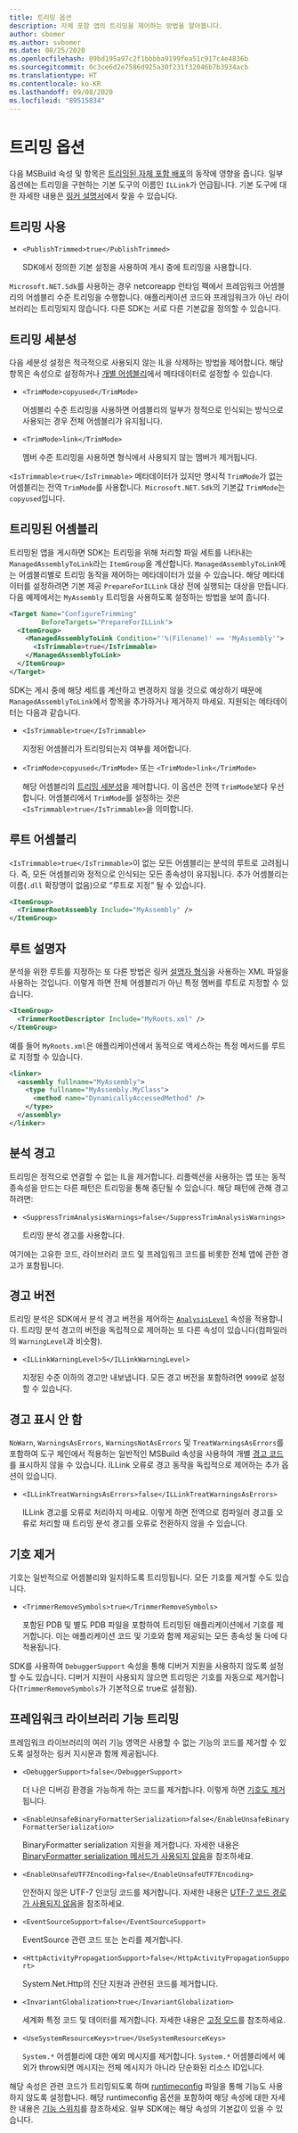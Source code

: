 ```yaml
---
title: 트리밍 옵션
description: 자체 포함 앱의 트리밍을 제어하는 방법을 알아봅니다.
author: sbomer
ms.author: svbomer
ms.date: 08/25/2020
ms.openlocfilehash: 89bd195a97c2f1bbbba9199fea51c917c4e4836b
ms.sourcegitcommit: 0c3ce6d2e7586d925a30f231f32046b7b3934acb
ms.translationtype: HT
ms.contentlocale: ko-KR
ms.lasthandoff: 09/08/2020
ms.locfileid: "89515834"
---
```

# <a name="trimming-options"></a>트리밍 옵션

다음 MSBuild 속성 및 항목은 [트리밍된 자체 포함 배포](trim-self-contained.md)의 동작에 영향을 줍니다. 일부 옵션에는 트리밍을 구현하는 기본 도구의 이름인 `ILLink`가 언급됩니다. 기본 도구에 대한 자세한 내용은 [링커 설명서](https://github.com/mono/linker/tree/master/docs)에서 찾을 수 있습니다.

## <a name="enable-trimming"></a>트리밍 사용

- `<PublishTrimmed>true</PublishTrimmed>`

   SDK에서 정의한 기본 설정을 사용하여 게시 중에 트리밍을 사용합니다.

`Microsoft.NET.Sdk`를 사용하는 경우 netcoreapp 런타임 팩에서 프레임워크 어셈블리의 어셈블리 수준 트리밍을 수행합니다. 애플리케이션 코드와 프레임워크가 아닌 라이브러리는 트리밍되지 않습니다. 다른 SDK는 서로 다른 기본값을 정의할 수 있습니다.

## <a name="trimming-granularity"></a>트리밍 세분성

다음 세분성 설정은 적극적으로 사용되지 않는 IL을 삭제하는 방법을 제어합니다. 해당 항목은 속성으로 설정하거나 [개별 어셈블리](#trimmed-assemblies)에서 메타데이터로 설정할 수 있습니다.

- `<TrimMode>copyused</TrimMode>`

   어셈블리 수준 트리밍을 사용하면 어셈블리의 일부가 정적으로 인식되는 방식으로 사용되는 경우 전체 어셈블리가 유지됩니다.

- `<TrimMode>link</TrimMode>`

    멤버 수준 트리밍을 사용하면 형식에서 사용되지 않는 멤버가 제거됩니다.

`<IsTrimmable>true</IsTrimmable>` 메타데이터가 있지만 명시적 `TrimMode`가 없는 어셈블리는 전역 `TrimMode`를 사용합니다. `Microsoft.NET.Sdk`의 기본값 `TrimMode`는 `copyused`입니다.

## <a name="trimmed-assemblies"></a>트리밍된 어셈블리

트리밍된 앱을 게시하면 SDK는 트리밍을 위해 처리할 파일 세트를 나타내는 `ManagedAssemblyToLink`라는 `ItemGroup`을 계산합니다. `ManagedAssemblyToLink`에는 어셈블리별로 트리밍 동작을 제어하는 메타데이터가 있을 수 있습니다. 해당 메타데이터를 설정하려면 기본 제공 `PrepareForILLink` 대상 전에 실행되는 대상을 만듭니다. 다음 예제에서는 `MyAssembly` 트리밍을 사용하도록 설정하는 방법을 보여 줍니다.

```xml
<Target Name="ConfigureTrimming"
        BeforeTargets="PrepareForILLink">
  <ItemGroup>
    <ManagedAssemblyToLink Condition="'%(Filename)' == 'MyAssembly'">
      <IsTrimmable>true</IsTrimmable>
    </ManagedAssemblyToLink>
  </ItemGroup>
</Target>
```

SDK는 게시 중에 해당 세트를 계산하고 변경하지 않을 것으로 예상하기 때문에 `ManagedAssemblyToLink`에서 항목을 추가하거나 제거하지 마세요. 지원되는 메타데이터는 다음과 같습니다.

- `<IsTrimmable>true</IsTrimmable>`

  지정된 어셈블리가 트리밍되는지 여부를 제어합니다.

- `<TrimMode>copyused</TrimMode>` 또는 `<TrimMode>link</TrimMode>`

  해당 어셈블리의 [트리밍 세분성](#trimming-granularity)을 제어합니다. 이 옵션은 전역 `TrimMode`보다 우선합니다. 어셈블리에서 `TrimMode`를 설정하는 것은 `<IsTrimmable>true</IsTrimmable>`을 의미합니다.

## <a name="root-assemblies"></a>루트 어셈블리

`<IsTrimmable>true</IsTrimmable>`이 없는 모든 어셈블리는 분석의 루트로 고려됩니다. 즉, 모든 어셈블리와 정적으로 인식되는 모든 종속성이 유지됩니다. 추가 어셈블리는 이름(`.dll` 확장명이 없음)으로 “루트로 지정” 될 수 있습니다.

```xml
<ItemGroup>
  <TrimmerRootAssembly Include="MyAssembly" />
</ItemGroup>
```

## <a name="root-descriptors"></a>루트 설명자

분석을 위한 루트를 지정하는 또 다른 방법은 링커 [설명자 형식](https://github.com/mono/linker/blob/master/docs/data-formats.md#descriptor-format)을 사용하는 XML 파일을 사용하는 것입니다. 이렇게 하면 전체 어셈블리가 아닌 특정 멤버를 루트로 지정할 수 있습니다.

```xml
<ItemGroup>
  <TrimmerRootDescriptor Include="MyRoots.xml" />
</ItemGroup>
```

예를 들어 `MyRoots.xml`은 애플리케이션에서 동적으로 액세스하는 특정 메서드를 루트로 지정할 수 있습니다.

```xml
<linker>
  <assembly fullname="MyAssembly">
    <type fullname="MyAssembly.MyClass">
      <method name="DynamicallyAccessedMethod" />
    </type>
  </assembly>
</linker>
```

## <a name="analysis-warnings"></a>분석 경고

트리밍은 정적으로 연결할 수 없는 IL을 제거합니다. 리플렉션을 사용하는 앱 또는 동적 종속성을 만드는 다른 패턴은 트리밍을 통해 중단될 수 있습니다. 해당 패턴에 관해 경고하려면:

- `<SuppressTrimAnalysisWarnings>false</SuppressTrimAnalysisWarnings>`

    트리밍 분석 경고를 사용합니다.

여기에는 고유한 코드, 라이브러리 코드 및 프레임워크 코드를 비롯한 전체 앱에 관한 경고가 포함됩니다.

## <a name="warning-versions"></a>경고 버전

트리밍 분석은 SDK에서 분석 경고 버전을 제어하는 [`AnalysisLevel`](../project-sdk/msbuild-props.md#analysislevel) 속성을 적용합니다. 트리밍 분석 경고의 버전을 독립적으로 제어하는 또 다른 속성이 있습니다(컴파일러의 `WarningLevel`과 비슷함).

- `<ILLinkWarningLevel>5</ILLinkWarningLevel>`

    지정된 수준 이하의 경고만 내보냅니다. 모든 경고 버전을 포함하려면 `9999`로 설정할 수 있습니다.

## <a name="suppressing-warnings"></a>경고 표시 안 함

`NoWarn`, `WarningsAsErrors`, `WarningsNotAsErrors` 및 `TreatWarningsAsErrors`를 포함하여 도구 체인에서 적용하는 일반적인 MSBuild 속성을 사용하여 개별 [경고 코드](https://github.com/mono/linker/blob/master/docs/error-codes.md#warning-codes)를 표시하지 않을 수 있습니다. ILLink 오류로 경고 동작을 독립적으로 제어하는 추가 옵션이 있습니다.

- `<ILLinkTreatWarningsAsErrors>false</ILLinkTreatWarningsAsErrors>`

    ILLink 경고를 오류로 처리하지 마세요. 이렇게 하면 전역으로 컴파일러 경고를 오류로 처리할 때 트리밍 분석 경고를 오류로 전환하지 않을 수 있습니다.

## <a name="removing-symbols"></a>기호 제거

기호는 일반적으로 어셈블리와 일치하도록 트리밍됩니다. 모든 기호를 제거할 수도 있습니다.

- `<TrimmerRemoveSymbols>true</TrimmerRemoveSymbols>`

    포함된 PDB 및 별도 PDB 파일을 포함하여 트리밍된 애플리케이션에서 기호를 제거합니다. 이는 애플리케이션 코드 및 기호와 함께 제공되는 모든 종속성 둘 다에 다 적용됩니다.

SDK를 사용하여 `DebuggerSupport` 속성을 통해 디버거 지원을 사용하지 않도록 설정할 수도 있습니다. 디버거 지원이 사용되지 않으면 트리밍은 기호를 자동으로 제거합니다(`TrimmerRemoveSymbols`가 기본적으로 true로 설정됨).

## <a name="trimming-framework-library-features"></a>프레임워크 라이브러리 기능 트리밍

프레임워크 라이브러리의 여러 기능 영역은 사용할 수 없는 기능의 코드를 제거할 수 있도록 설정하는 링커 지시문과 함께 제공됩니다.

- `<DebuggerSupport>false</DebuggerSupport>`

    더 나은 디버깅 환경을 가능하게 하는 코드를 제거합니다. 이렇게 하면 [기호도 제거](#removing-symbols)됩니다.

- `<EnableUnsafeBinaryFormatterSerialization>false</EnableUnsafeBinaryFormatterSerialization>`

    BinaryFormatter serialization 지원을 제거합니다. 자세한 내용은 [BinaryFormatter serialization 메서드가 사용되지 않음](../compatibility/corefx.md#binaryformatter-serialization-methods-are-obsolete-and-prohibited-in-aspnet-apps)을 참조하세요.

- `<EnableUnsafeUTF7Encoding>false</EnableUnsafeUTF7Encoding>`

    안전하지 않은 UTF-7 인코딩 코드를 제거합니다. 자세한 내용은 [UTF-7 코드 경로가 사용되지 않음](../compatibility/corefx.md#utf-7-code-paths-are-obsolete)을 참조하세요.

- `<EventSourceSupport>false</EventSourceSupport>`

    EventSource 관련 코드 또는 논리를 제거합니다.

- `<HttpActivityPropagationSupport>false</HttpActivityPropagationSupport>`

    System.Net.Http의 진단 지원과 관련된 코드를 제거합니다.

- `<InvariantGlobalization>true</InvariantGlobalization>`

    세계화 특정 코드 및 데이터를 제거합니다. 자세한 내용은 [고정 모드](../run-time-config/globalization.md#invariant-mode)를 참조하세요.

- `<UseSystemResourceKeys>true</UseSystemResourceKeys>`

    `System.*` 어셈블리에 대한 예외 메시지를 제거합니다. `System.*` 어셈블리에서 예외가 throw되면 메시지는 전체 메시지가 아니라 단순화된 리소스 ID입니다.

 해당 속성은 관련 코드가 트리밍되도록 하며 [runtimeconfig](../run-time-config/index.md) 파일을 통해 기능도 사용하지 않도록 설정합니다. 해당 runtimeconfig 옵션을 포함하여 해당 속성에 대한 자세한 내용은 [기능 스위치](https://github.com/dotnet/runtime/blob/master/docs/workflow/trimming/feature-switches.md)를 참조하세요. 일부 SDK에는 해당 속성의 기본값이 있을 수 있습니다.
